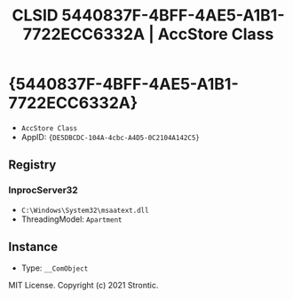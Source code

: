 ﻿---
title: "CLSID 5440837F-4BFF-4AE5-A1B1-7722ECC6332A | AccStore Class"
excerpt: What is COM-Object CLSID 5440837F-4BFF-4AE5-A1B1-7722ECC6332A?
---

# {5440837F-4BFF-4AE5-A1B1-7722ECC6332A}

* `AccStore Class`
* AppID: `{DE5DBCDC-104A-4cbc-A4D5-0C2104A142C5}`

## Registry


### InprocServer32

* `C:\Windows\System32\msaatext.dll`
* ThreadingModel: `Apartment`

## Instance

* Type: `__ComObject`

MIT License. Copyright (c) 2021 Strontic.


